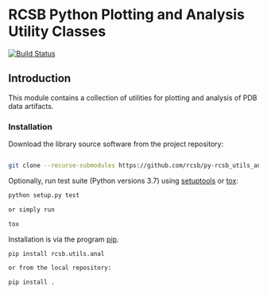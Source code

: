 # RCSB Python Plotting and Analysis Utility Classes

[![Build Status](https://dev.azure.com/rcsb/RCSB%20PDB%20Python%20Projects/_apis/build/status/rcsb.py-rcsb_utils_anal?branchName=master)](https://dev.azure.com/rcsb/RCSB%20PDB%20Python%20Projects/_build/latest?definitionId=9&branchName=master)

## Introduction

This module contains a collection of utilities for plotting and analysis of PDB data artifacts.

### Installation

Download the library source software from the project repository:

```bash

git clone --recurse-submodules https://github.com/rcsb/py-rcsb_utils_anal.git

```

Optionally, run test suite (Python versions 3.7) using
[setuptools](https://setuptools.readthedocs.io/en/latest/) or
[tox](http://tox.readthedocs.io/en/latest/example/platform.html):

```bash
python setup.py test

or simply run

tox
```

Installation is via the program [pip](https://pypi.python.org/pypi/pip).

```bash
pip install rcsb.utils.anal

or from the local repository:

pip install .
```
